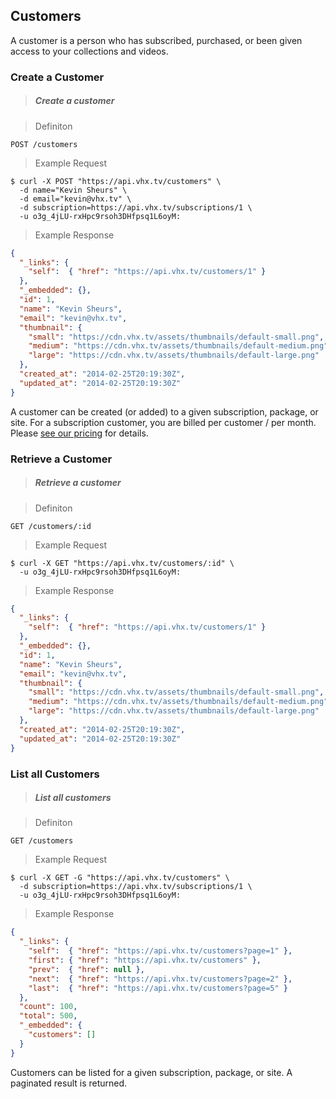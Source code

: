 <!-- ___CUSTOMERS____________________________ -->
<h2 class="head-3 margin-top-large margin-bottom-medium" id="customers">Customers</h2>

<section class="text-2 contain">
A customer is a person who has subscribed, purchased, or been given access to your collections and videos.
</section>

<h3 class="text-2 text--navy text--bold margin-top-large margin-bottom-medium" id="customer-create">Create a Customer</h3>

> <h5 class="head-5 text--white margin-bottom-medium">Create a customer</h5>

> Definiton

```
POST /customers
```

> Example Request

```shell
$ curl -X POST "https://api.vhx.tv/customers" \
  -d name="Kevin Sheurs" \
  -d email="kevin@vhx.tv" \
  -d subscription=https://api.vhx.tv/subscriptions/1 \
  -u o3g_4jLU-rxHpc9rsoh3DHfpsq1L6oyM:
```

> Example Response

```json
{
  "_links": {
    "self":  { "href": "https://api.vhx.tv/customers/1" }
  },
  "_embedded": {},
  "id": 1,
  "name": "Kevin Sheurs",
  "email": "kevin@vhx.tv",
  "thumbnail": {
    "small": "https://cdn.vhx.tv/assets/thumbnails/default-small.png",
    "medium": "https://cdn.vhx.tv/assets/thumbnails/default-medium.png",
    "large": "https://cdn.vhx.tv/assets/thumbnails/default-large.png"
  },
  "created_at": "2014-02-25T20:19:30Z",
  "updated_at": "2014-02-25T20:19:30Z"
}
```

<section class="text-2 contain">
A customer can be created (or added) to a given subscription, package, or site. For a subscription customer, you are billed per customer / per month. Please <a href="https://vhx.tv/pricing">see our pricing</a> for details.
</section>


<h3 class="text-2 text--navy text--bold margin-top-large margin-bottom-medium" id="customer-retrieve">Retrieve a Customer</h3>

> <h5 class="head-5 text--white margin-bottom-medium">Retrieve a customer</h5>

> Definiton

```
GET /customers/:id
```

> Example Request

```shell
$ curl -X GET "https://api.vhx.tv/customers/:id" \
  -u o3g_4jLU-rxHpc9rsoh3DHfpsq1L6oyM:
```

> Example Response

```json
{
  "_links": {
    "self":  { "href": "https://api.vhx.tv/customers/1" }
  },
  "_embedded": {},
  "id": 1,
  "name": "Kevin Sheurs",
  "email": "kevin@vhx.tv",
  "thumbnail": {
    "small": "https://cdn.vhx.tv/assets/thumbnails/default-small.png",
    "medium": "https://cdn.vhx.tv/assets/thumbnails/default-medium.png",
    "large": "https://cdn.vhx.tv/assets/thumbnails/default-large.png"
  },
  "created_at": "2014-02-25T20:19:30Z",
  "updated_at": "2014-02-25T20:19:30Z"
}
```

<h3 class="text-2 text--navy text--bold margin-top-large margin-bottom-medium" id="customer-list">List all Customers</h3>

> <h5 class="head-5 text--white margin-bottom-medium">List all customers</h5>

> Definiton

```
GET /customers
```

> Example Request

```shell
$ curl -X GET -G "https://api.vhx.tv/customers" \
  -d subscription=https://api.vhx.tv/subscriptions/1 \
  -u o3g_4jLU-rxHpc9rsoh3DHfpsq1L6oyM:
```

> Example Response

```json
{
  "_links": {
    "self":  { "href": "https://api.vhx.tv/customers?page=1" },
    "first": { "href": "https://api.vhx.tv/customers" },
    "prev":  { "href": null },
    "next":  { "href": "https://api.vhx.tv/customers?page=2" },
    "last":  { "href": "https://api.vhx.tv/customers?page=5" }
  },
  "count": 100,
  "total": 500,
  "_embedded": {
    "customers": []
  }
}
```

<section class="text-2 contain">
Customers can be listed for a given subscription, package, or site. A paginated result is returned.
</section>